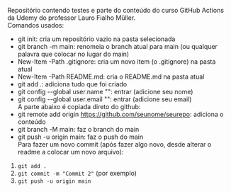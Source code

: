 Repositório contendo testes e parte do conteúdo do curso GitHub Actions da Udemy do professor Lauro Fialho Müller.  
Comandos usados:  
- git init: cria um repositório vazio na pasta selecionada  
- git branch -m main: renomeia o branch atual para main (ou qualquer palavra que colocar no lugar do main)  
- New-Item -Path .gitignore: cria um novo item (o .gitignore) na pasta atual  
- New-Item -Path README.md: cria o README.md na pasta atual  
- git add .: adiciona tudo que foi criado  
- git config --global user.name "": entrar (adicione seu nome)  
- git config --global user.email "": entrar (adicione seu email)  
A parte abaixo é copiada direto do github:  
- git remote add origin https://github.com/seunome/seurepo: adiciona o conteúdo  
- git branch -M main: faz o branch do main  
- git push -u origin main: faz o push do main  
Para fazer um novo commit (após fazer algo novo, desde alterar o readme a colocar um novo arquivo):  
1. ```git add .```  
2. ```git commit -m "Commit 2"``` (por exemplo)  
3. ```git push -u origin main```  